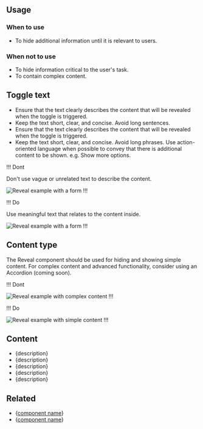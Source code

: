 ## Usage

### When to use

- To hide additional information until it is relevant to users.

### When not to use

- To hide information critical to the user's task.
- To contain complex content.

## Toggle text

- Ensure that the text clearly describes the content that will be revealed when the toggle is triggered.
- Keep the text short, clear, and concise. Avoid long sentences.
- Ensure that the text clearly describes the content that will be revealed when the toggle is triggered.
- Keep the text short, clear, and concise. Avoid long phrases.
Use action-oriented language when possible to convey that there is additional content to be shown. e.g. Show more options.

!!! Dont

Don't use vague or unrelated text to describe the content.

![Reveal example with a form](/assets/components/reveal/toggle-text-dont.png)
!!!

!!! Do

Use meaningful text that relates to the content inside.

![Reveal example with a form](/assets/components/reveal/toggle-text-do.png)
!!!

## Content type

The Reveal component should be used for hiding and showing simple content. For complex content and advanced functionality, consider using an Accordion (coming soon).

!!! Dont

![Reveal example with complex content](/assets/components/reveal/content-type-dont.png)
!!!

!!! Do

![Reveal example with simple content](/assets/components/reveal/content-type-do.png)
!!!

## Content

- {description}
- {description}
- {description}
- {description}
- {description}

## Related

<!-- only include the 2 most similar/related components -->
- {[component name](#)}
- {[component name](#)}
